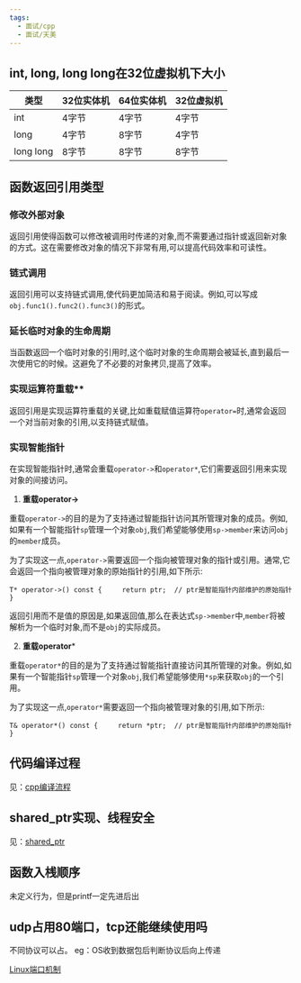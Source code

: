 ```yaml
---
tags:
  - 面试/cpp
  - 面试/天美
---
```

## int, long, long long在32位虚拟机下大小

| 类型        | 32位实体机 | 64位实体机 | 32位虚拟机 |
| --------- | ------ | ------ | ------ |
| int       | 4字节    | 4字节    | 4字节    |
| long      | 4字节    | 8字节    | 4字节    |
| long long | 8字节    | 8字节    | 8字节    |

## 函数返回引用类型


### 修改外部对象
返回引用使得函数可以修改被调用时传递的对象,而不需要通过指针或返回新对象的方式。这在需要修改对象的情况下非常有用,可以提高代码效率和可读性。

### 链式调用
返回引用可以支持链式调用,使代码更加简洁和易于阅读。例如,可以写成`obj.func1().func2().func3()`的形式。

### 延长临时对象的生命周期
当函数返回一个临时对象的引用时,这个临时对象的生命周期会被延长,直到最后一次使用它的时候。这避免了不必要的对象拷贝,提高了效率。

### 实现运算符重载**
返回引用是实现运算符重载的关键,比如重载赋值运算符`operator=`时,通常会返回一个对当前对象的引用,以支持链式赋值。

### 实现智能指针
在实现智能指针时,通常会重载`operator->`和`operator*`,它们需要返回引用来实现对象的间接访问。

1. **重载operator->**

重载`operator->`的目的是为了支持通过智能指针访问其所管理对象的成员。例如,如果有一个智能指针`sp`管理一个对象`obj`,我们希望能够使用`sp->member`来访问`obj`的`member`成员。

为了实现这一点,`operator->`需要返回一个指向被管理对象的指针或引用。通常,它会返回一个指向被管理对象的原始指针的引用,如下所示:

`T* operator->() const {     return ptr;  // ptr是智能指针内部维护的原始指针 }`

返回引用而不是值的原因是,如果返回值,那么在表达式`sp->member`中,`member`将被解析为一个临时对象,而不是`obj`的实际成员。

2. **重载operator***

重载`operator*`的目的是为了支持通过智能指针直接访问其所管理的对象。例如,如果有一个智能指针`sp`管理一个对象`obj`,我们希望能够使用`*sp`来获取`obj`的一个引用。

为了实现这一点,`operator*`需要返回一个指向被管理对象的引用,如下所示:

`T& operator*() const {     return *ptr;  // ptr是智能指针内部维护的原始指针 }`

## 代码编译过程

见：[cpp编译流程](../../base/lang/cpp/cpp编译流程.md)

## shared_ptr实现、线程安全

见：[shared_ptr](../../base/lang/cpp/shared_ptr.md)

## 函数入桟顺序

未定义行为，但是printf一定先进后出


## udp占用80端口，tcp还能继续使用吗

不同协议可以占。
eg：OS收到数据包后判断协议后向上传递

[Linux端口机制](../../system/os/Linux端口机制.md)